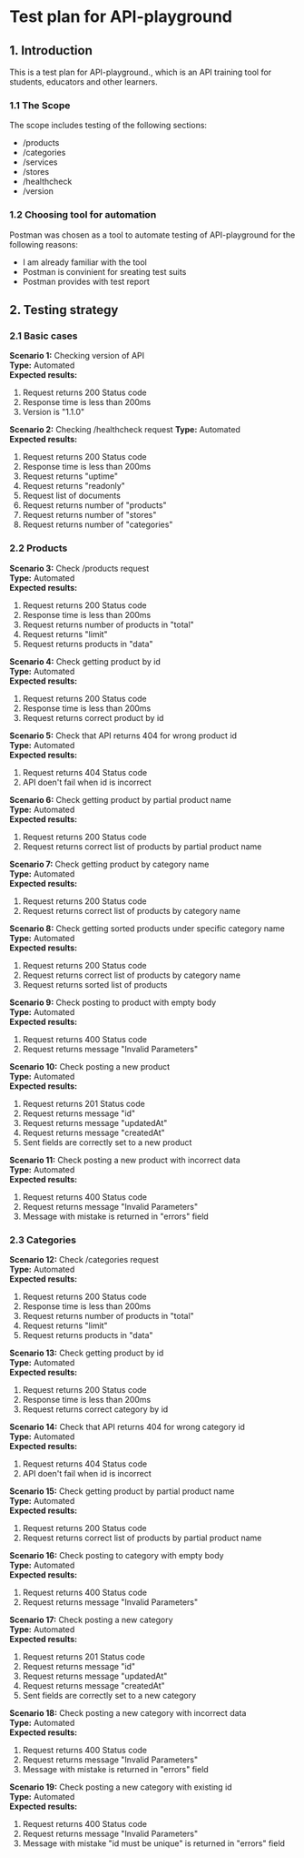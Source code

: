 # Test plan for API-playground

## 1. Introduction
This is a test plan for API-playground., which is an API training tool for students, educators and other learners.

### 1.1 The Scope
The scope includes testing of the following sections:
- /products
- /categories
- /services
- /stores
- /healthcheck
- /version

### 1.2 Choosing tool for automation
Postman was chosen as a tool to automate testing of API-playground for the following reasons:
- I am already familiar with the tool
- Postman is convinient for sreating test suits
- Postman provides with test report

## 2. Testing strategy

### 2.1 Basic cases

**Scenario 1:** Checking version of API  
**Type:** Automated  
**Expected results:**  
1. Request returns 200 Status code  
2. Response time is less than 200ms  
3. Version is "1.1.0"  

**Scenario 2:** Checking /healthcheck request
**Type:** Automated  
**Expected results:**  
1. Request returns 200 Status code  
2. Response time is less than 200ms  
3. Request returns "uptime"  
4. Request returns "readonly"  
5. Request list of documents 
6. Request returns number of "products"  
7. Request returns number of "stores"  
8. Request returns number of "categories"  


### 2.2 Products

**Scenario 3:** Check /products request  
**Type:** Automated   
**Expected results:**  
1. Request returns 200 Status code  
2. Response time is less than 200ms  
3. Request returns number of products in "total"  
4. Request returns "limit"  
5. Request returns products in "data"   

**Scenario 4:** Check getting product by id  
**Type:** Automated  
**Expected results:**  
1. Request returns 200 Status code  
2. Response time is less than 200ms  
3. Request returns correct product by id  

**Scenario 5:** Check that API returns 404 for wrong product id  
**Type:** Automated  
**Expected results:**  
1. Request returns 404 Status code  
2. API doen't fail when id is incorrect  

**Scenario 6:** Check getting product by partial product name  
**Type:** Automated  
**Expected results:**  
1. Request returns 200 Status code  
2. Request returns correct list of products by partial product name  

**Scenario 7:** Check getting product by category name  
**Type:** Automated  
**Expected results:**  
1. Request returns 200 Status code  
2. Request returns correct list of products by category name  

**Scenario 8:** Check getting sorted products under specific category name  
**Type:** Automated  
**Expected results:**  
1. Request returns 200 Status code  
2. Request returns correct list of products by category name  
3. Request returns sorted list of products  

**Scenario 9:** Check posting to product with empty body  
**Type:** Automated  
**Expected results:**  
1. Request returns 400 Status code  
2. Request returns message "Invalid Parameters"  

**Scenario 10:** Check posting a new product  
**Type:** Automated  
**Expected results:**  
1. Request returns 201 Status code  
2. Request returns message "id"  
3. Request returns message "updatedAt"  
4. Request returns message "createdAt"  
5. Sent fields are correctly set to a new product  

**Scenario 11:** Check posting a new product with incorrect data  
**Type:** Automated  
**Expected results:**  
1. Request returns 400 Status code  
2. Request returns message "Invalid Parameters"  
3. Message with mistake is returned in "errors" field  

### 2.3 Categories

**Scenario 12:** Check /categories request  
**Type:** Automated   
**Expected results:**  
1. Request returns 200 Status code  
2. Response time is less than 200ms  
3. Request returns number of products in "total"  
4. Request returns "limit"  
5. Request returns products in "data"   

**Scenario 13:** Check getting product by id  
**Type:** Automated  
**Expected results:**  
1. Request returns 200 Status code  
2. Response time is less than 200ms  
3. Request returns correct category by id  

**Scenario 14:** Check that API returns 404 for wrong category id  
**Type:** Automated  
**Expected results:**  
1. Request returns 404 Status code  
2. API doen't fail when id is incorrect  

**Scenario 15:** Check getting product by partial product name  
**Type:** Automated  
**Expected results:**  
1. Request returns 200 Status code  
2. Request returns correct list of products by partial product name  

**Scenario 16:** Check posting to category with empty body  
**Type:** Automated  
**Expected results:**  
1. Request returns 400 Status code  
2. Request returns message "Invalid Parameters"  

**Scenario 17:** Check posting a new category    
**Type:** Automated  
**Expected results:**  
1. Request returns 201 Status code  
2. Request returns message "id"  
3. Request returns message "updatedAt"  
4. Request returns message "createdAt"  
5. Sent fields are correctly set to a new category  

**Scenario 18:** Check posting a new category with incorrect data  
**Type:** Automated  
**Expected results:**  
1. Request returns 400 Status code  
2. Request returns message "Invalid Parameters"  
3. Message with mistake is returned in "errors" field  

**Scenario 19:** Check posting a new category with existing id  
**Type:** Automated  
**Expected results:**  
1. Request returns 400 Status code  
2. Request returns message "Invalid Parameters"  
3. Message with mistake "id must be unique" is returned in "errors" field  

